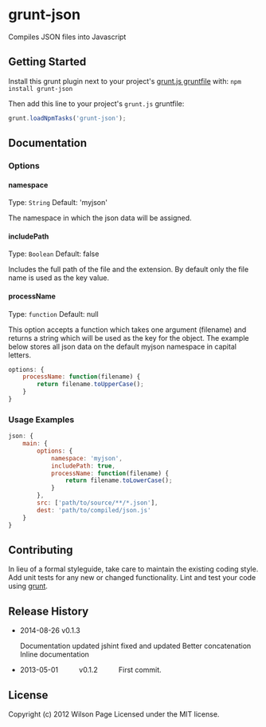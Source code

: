 # grunt-json

Compiles JSON files into Javascript

## Getting Started

Install this grunt plugin next to your project's
[grunt.js gruntfile][getting_started] with: `npm install grunt-json`

Then add this line to your project's `grunt.js` gruntfile:

```javascript
grunt.loadNpmTasks('grunt-json');
```

[grunt]: http://gruntjs.com/
[getting_started]: https://github.com/gruntjs/grunt/blob/master/docs/getting_started.md

## Documentation

### Options

#### namespace
Type: `String`
Default: 'myjson'

The namespace in which the json data will be assigned.

#### includePath
Type: `Boolean`
Default: false

Includes the full path of the file and the extension.
By default only the file name is used as the key value.

#### processName
Type: `function`
Default: null

This option accepts a function which takes one argument (filename) and returns
a string which will be used as the key for the object.
The example below stores all json data on the default myjson namespace in
capital letters.

```js
options: {
    processName: function(filename) {
        return filename.toUpperCase();
    }
}
```

### Usage Examples

```js
json: {
    main: {
        options: {
            namespace: 'myjson',
            includePath: true,
            processName: function(filename) {
                return filename.toLowerCase();
            }
        },
        src: ['path/to/source/**/*.json'],
        dest: 'path/to/compiled/json.js'
    }
}
```

## Contributing
In lieu of a formal styleguide, take care to maintain the existing coding style.
Add unit tests for any new or changed functionality.
Lint and test your code using [grunt][grunt].

## Release History

* 2014-08-26 v0.1.3
    
    Documentation updated
    jshint fixed and updated
    Better concatenation
    Inline documentation

* 2013-05-01   v0.1.2   First commit.

## License
Copyright (c) 2012 Wilson Page
Licensed under the MIT license.
